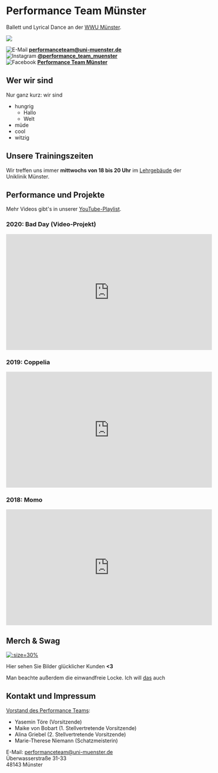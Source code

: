 # Performance Team Münster

Ballett und Lyrical Dance an der [WWU Münster][wwu].

![][logo]

![E-Mail](https://i.ibb.co/GVRfPdk/7-E7-F8386-14-C4-4632-B0-B7-338-A37227-E1-C.png ':size=20x20') **[performanceteam@uni-muenster.de][mail]**  
![Instagram](https://i.ibb.co/vkByGxG/F7-B7569-A-EBA1-4-ED9-8-D13-80-F9-FEC94116.png ':size=20x20') **[@performance\_team\_muenster][instagram]**  
![Facebook](https://i.ibb.co/8PHh8kR/1-DDA4-CC8-CADD-424-A-A49-E-141-B8-DD488-B0.png ':size=20x20') **[Performance Team Münster][facebook]**

## Wer wir sind

Nur ganz kurz: wir sind

- hungrig  
  - Hallo
  - Welt  
- müde
- cool
- witzig

## Unsere Trainingszeiten

Wir treffen uns immer **mittwochs von 18 bis 20 Uhr** im [Lehrgebäude](https://goo.gl/maps/1WRbgN1Bch9C5h628) der Uniklinik Münster.

## Performance und Projekte

Mehr Videos gibt's in unserer [YouTube-Playlist](https://www.youtube.com/playlist?list=PLD8D9VXvxukrdZEMA4fiPyoTTfHrgyUfW).

### 2020: Bad Day (Video-Projekt)

<iframe width="560" height="315" src="https://www.youtube.com/embed/e_4C6dB5QzY" frameborder="0" allow="accelerometer; autoplay; clipboard-write; encrypted-media; gyroscope; picture-in-picture" allowfullscreen></iframe>

### 2019: Coppelia

<iframe width="560" height="315" src="https://www.youtube.com/embed/WM4IdnF6_yY" frameborder="0" allow="accelerometer; autoplay; encrypted-media; gyroscope; picture-in-picture" allowfullscreen></iframe>

### 2018: Momo

<iframe width="560" height="315" src="https://www.youtube.com/embed/G-6i1apTchA" frameborder="0" allow="accelerometer; autoplay; encrypted-media; gyroscope; picture-in-picture" allowfullscreen></iframe>

## Merch & Swag

[![](https://i.ibb.co/MMmKMHp/Whats-App-Image-2020-10-18-at-21-01-54.jpg ':size=30%')](https://shop.spreadshirt.de/performance-team-muenster/)

Hier sehen Sie Bilder glücklicher Kunden **<3**

Man beachte außerdem die einwandfreie Locke. Ich will [das](https://www.dm.de/balea-professional-haarbalsam-winter-protect-300-ml-p4058172004001.html) auch 

## Kontakt und Impressum

[Vorstand des Performance Teams](mailto:vorstand.performanceteam@uni-muenster.de):
- Yasemin Töre (Vorsitzende)
- Maike von Bobart (1. Stellvertretende Vorsitzende)
- Alina Griebel (2. Stellvertretende Vorsitzende)
- Marie-Therese Niemann (Schatzmeisterin)

E-Mail: [performanceteam@uni-muenster.de](mail)  
Überwasserstraße 31-33  
48143 Münster

[wwu]: https://wwu.de/
[logo]: https://i.imgur.com/Zv1LXxa.png
[mail]: mailto:performanceteam@uni-muenster.de
[instagram]: https://www.instagram.com/performance_team_muenster
[facebook]: https://www.facebook.com/Performance-Team-M%C3%BCnster-Ballett-und-Lyrical-Dance-104566531110275
